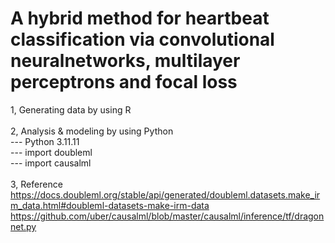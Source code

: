 # A hybrid method for heartbeat classification via convolutional neuralnetworks, multilayer perceptrons and focal loss
1, Generating data by using R\
\
2, Analysis & modeling by using Python\
--- Python 3.11.11\
--- import doubleml\
--- import causalml\
\
3, Reference\
   https://docs.doubleml.org/stable/api/generated/doubleml.datasets.make_irm_data.html#doubleml-datasets-make-irm-data
   https://github.com/uber/causalml/blob/master/causalml/inference/tf/dragonnet.py
